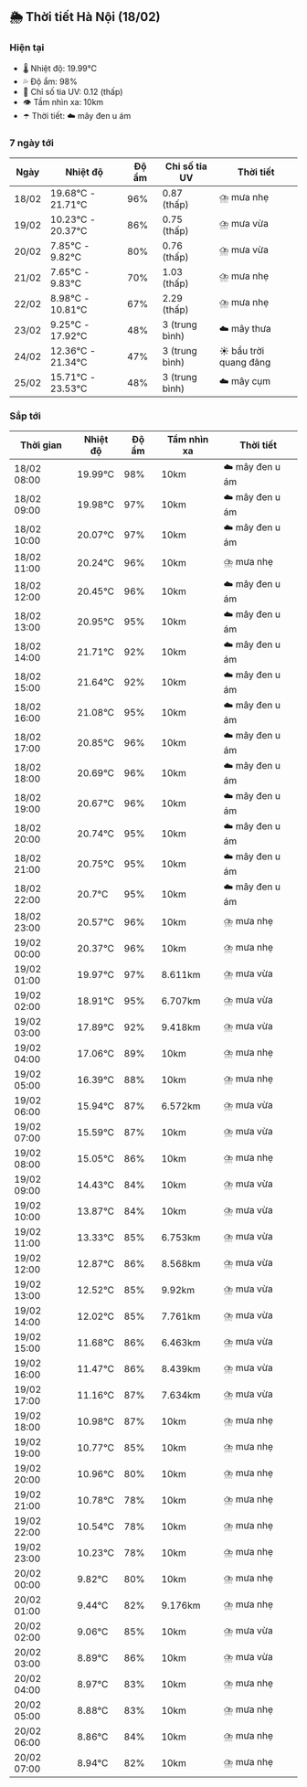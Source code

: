 ## 🌦️ Thời tiết Hà Nội (18/02)

### Hiện tại

- 🌡️ Nhiệt độ: 19.99℃
- 💦 Độ ẩm: 98%
- 🌟 Chỉ số tia UV: 0.12 (thấp)
- 👁️ Tầm nhìn xa: 10km
- ☂️ Thời tiết: ☁️ mây đen u ám

### 7 ngày tới

| Ngày | Nhiệt độ | Độ ẩm | Chỉ số tia UV | Thời tiết |
| --- | --- | --- | --- | --- |
| 18/02 | 19.68℃ - 21.71℃ | 96% | 0.87 (thấp) | ⛈️ mưa nhẹ |
| 19/02 | 10.23℃ - 20.37℃ | 86% | 0.75 (thấp) | ⛈️ mưa vừa |
| 20/02 | 7.85℃ - 9.82℃ | 80% | 0.76 (thấp) | ⛈️ mưa vừa |
| 21/02 | 7.65℃ - 9.83℃ | 70% | 1.03 (thấp) | ⛈️ mưa nhẹ |
| 22/02 | 8.98℃ - 10.81℃ | 67% | 2.29 (thấp) | ⛈️ mưa nhẹ |
| 23/02 | 9.25℃ - 17.92℃ | 48% | 3 (trung bình) | ☁️ mây thưa |
| 24/02 | 12.36℃ - 21.34℃ | 47% | 3 (trung bình) | ☀️ bầu trời quang đãng |
| 25/02 | 15.71℃ - 23.53℃ | 48% | 3 (trung bình) | ☁️ mây cụm |

### Sắp tới

| Thời gian | Nhiệt độ | Độ ẩm | Tầm nhìn xa | Thời tiết |
| --- | --- | --- | --- | --- |
| 18/02 08:00 | 19.99℃ | 98% | 10km | ☁️ mây đen u ám |
| 18/02 09:00 | 19.98℃ | 97% | 10km | ☁️ mây đen u ám |
| 18/02 10:00 | 20.07℃ | 97% | 10km | ☁️ mây đen u ám |
| 18/02 11:00 | 20.24℃ | 96% | 10km | ⛈️ mưa nhẹ |
| 18/02 12:00 | 20.45℃ | 96% | 10km | ☁️ mây đen u ám |
| 18/02 13:00 | 20.95℃ | 95% | 10km | ☁️ mây đen u ám |
| 18/02 14:00 | 21.71℃ | 92% | 10km | ☁️ mây đen u ám |
| 18/02 15:00 | 21.64℃ | 92% | 10km | ☁️ mây đen u ám |
| 18/02 16:00 | 21.08℃ | 95% | 10km | ☁️ mây đen u ám |
| 18/02 17:00 | 20.85℃ | 96% | 10km | ☁️ mây đen u ám |
| 18/02 18:00 | 20.69℃ | 96% | 10km | ☁️ mây đen u ám |
| 18/02 19:00 | 20.67℃ | 96% | 10km | ☁️ mây đen u ám |
| 18/02 20:00 | 20.74℃ | 95% | 10km | ☁️ mây đen u ám |
| 18/02 21:00 | 20.75℃ | 95% | 10km | ☁️ mây đen u ám |
| 18/02 22:00 | 20.7℃ | 95% | 10km | ☁️ mây đen u ám |
| 18/02 23:00 | 20.57℃ | 96% | 10km | ⛈️ mưa nhẹ |
| 19/02 00:00 | 20.37℃ | 96% | 10km | ⛈️ mưa nhẹ |
| 19/02 01:00 | 19.97℃ | 97% | 8.611km | ⛈️ mưa vừa |
| 19/02 02:00 | 18.91℃ | 95% | 6.707km | ⛈️ mưa vừa |
| 19/02 03:00 | 17.89℃ | 92% | 9.418km | ⛈️ mưa vừa |
| 19/02 04:00 | 17.06℃ | 89% | 10km | ⛈️ mưa nhẹ |
| 19/02 05:00 | 16.39℃ | 88% | 10km | ⛈️ mưa nhẹ |
| 19/02 06:00 | 15.94℃ | 87% | 6.572km | ⛈️ mưa vừa |
| 19/02 07:00 | 15.59℃ | 87% | 10km | ⛈️ mưa vừa |
| 19/02 08:00 | 15.05℃ | 86% | 10km | ⛈️ mưa nhẹ |
| 19/02 09:00 | 14.43℃ | 84% | 10km | ⛈️ mưa vừa |
| 19/02 10:00 | 13.87℃ | 84% | 10km | ⛈️ mưa vừa |
| 19/02 11:00 | 13.33℃ | 85% | 6.753km | ⛈️ mưa vừa |
| 19/02 12:00 | 12.87℃ | 86% | 8.568km | ⛈️ mưa vừa |
| 19/02 13:00 | 12.52℃ | 85% | 9.92km | ⛈️ mưa vừa |
| 19/02 14:00 | 12.02℃ | 85% | 7.761km | ⛈️ mưa vừa |
| 19/02 15:00 | 11.68℃ | 86% | 6.463km | ⛈️ mưa vừa |
| 19/02 16:00 | 11.47℃ | 86% | 8.439km | ⛈️ mưa vừa |
| 19/02 17:00 | 11.16℃ | 87% | 7.634km | ⛈️ mưa vừa |
| 19/02 18:00 | 10.98℃ | 87% | 10km | ⛈️ mưa nhẹ |
| 19/02 19:00 | 10.77℃ | 85% | 10km | ⛈️ mưa nhẹ |
| 19/02 20:00 | 10.96℃ | 80% | 10km | ⛈️ mưa nhẹ |
| 19/02 21:00 | 10.78℃ | 78% | 10km | ⛈️ mưa nhẹ |
| 19/02 22:00 | 10.54℃ | 78% | 10km | ⛈️ mưa nhẹ |
| 19/02 23:00 | 10.23℃ | 78% | 10km | ⛈️ mưa nhẹ |
| 20/02 00:00 | 9.82℃ | 80% | 10km | ⛈️ mưa nhẹ |
| 20/02 01:00 | 9.44℃ | 82% | 9.176km | ⛈️ mưa nhẹ |
| 20/02 02:00 | 9.06℃ | 85% | 10km | ⛈️ mưa vừa |
| 20/02 03:00 | 8.89℃ | 86% | 10km | ⛈️ mưa vừa |
| 20/02 04:00 | 8.97℃ | 83% | 10km | ⛈️ mưa nhẹ |
| 20/02 05:00 | 8.88℃ | 83% | 10km | ⛈️ mưa nhẹ |
| 20/02 06:00 | 8.86℃ | 84% | 10km | ⛈️ mưa nhẹ |
| 20/02 07:00 | 8.94℃ | 82% | 10km | ⛈️ mưa nhẹ |
